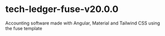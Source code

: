 # tech-ledger-fuse-v20.0.0
 Accounting software made with Angular, Material and Tailwind CSS using the fuse template
